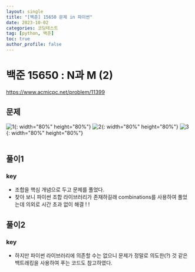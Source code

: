 ```yaml
---
layout: single
title: "[백준] 15650 문제 in 파이썬"
date: 2023-10-02
categories: 코딩테스트
tag: [python, 백준]
toc: true
author_profile: false
---
```


# 백준 15650 : N과 M (2)

<a href="https://www.acmicpc.net/problem/15650">https://www.acmicpc.net/problem/11399</a>

## 문제

![1](/images/baekjoon/0918/15650/1.jpg){: width="80%" height="80%"}
![2](/images/baekjoon/0918/15650/2.jpg){: width="80%" height="80%"}
![3](/images/baekjoon/0918/15650/3.jpg){: width="80%" height="80%"}
<br><br>

## 풀이1

<script src="https://gist.github.com/BEANyyy/1ec953accf8c4791b4ed8f23a535aa87.js"></script>

### key

- 조합을 핵심 개념으로 두고 문제를 풀었다.
- 찾아 보니 파이썬 조합 라이브러리가 존재하길래 combinations를 사용하여 풀었는데 의외로 시간 초과 없이 해결 ! !

## 풀이2

<script src="https://gist.github.com/BEANyyy/6af32394e7d70cdc9b3753bcbcf85e28.js"></script>

### key

- 하지만 파이썬 라이브러리에 의존할 수는 없으니 문제가 정말로 의도한(?) 것 같은 백트래킹을 사용하여 푸는 코드도 참고하였다.

